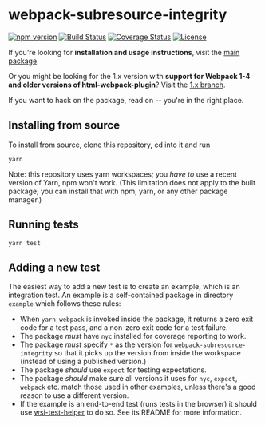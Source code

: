 # webpack-subresource-integrity

[![npm version][npm-badge]][npm-url]
[![Build Status][tests-badge]][tests-url]
[![Coverage Status][coverage-badge]][coverage-url]
[![License][license-badge]][license-url]

If you're looking for **installation and usage instructions**, visit the [main package](https://github.com/waysact/webpack-subresource-integrity/blob/main/webpack-subresource-integrity/#readme).

Or you might be looking for the 1.x version with **support for Webpack 1-4 and older versions of html-webpack-plugin**? Visit the [1.x branch](https://github.com/waysact/webpack-subresource-integrity/tree/1.x/#readme).

If you want to hack on the package, read on -- you're in the right place.

## Installing from source

To install from source, clone this repository, cd into it and run

```
yarn
```

Note: this repository uses yarn workspaces; you _have to_ use a recent
version of Yarn, npm won't work. (This limitation does not apply to
the built package; you can install that with npm, yarn, or any other
package manager.)

## Running tests

```
yarn test
```

## Adding a new test

The easiest way to add a new test is to create an example, which is an
integration test. An example is a self-contained package in directory
`example` which follows these rules:

- When `yarn webpack` is invoked inside the package, it returns a zero
  exit code for a test pass, and a non-zero exit code for a test
  failure.
- The package _must_ have `nyc` installed for coverage reporting to
  work.
- The package _must_ specify `*` as the version for
  `webpack-subresource-integrity` so that it picks up the version from
  inside the workspace (instead of using a published version.)
- The package _should_ use `expect` for testing expectations.
- The package _should_ make sure all versions it uses for `nyc`,
  `expect`, `webpack` etc. match those used in other examples, unless
  there's a good reason to use a different version.
- If the example is an end-to-end test (runs tests in the browser) it
  should use
  [wsi-test-helper](https://github.com/waysact/webpack-subresource-integrity/blob/main/wsi-test-helper/)
  to do so. See its README for more information.

[npm-badge]: https://img.shields.io/npm/v/webpack-subresource-integrity/next.svg
[npm-url]: https://www.npmjs.com/package/webpack-subresource-integrity
[tests-badge]: https://github.com/waysact/webpack-subresource-integrity/actions/workflows/test.yml/badge.svg?branch=main
[tests-url]: https://github.com/waysact/webpack-subresource-integrity/actions
[coverage-badge]: https://coveralls.io/repos/github/waysact/webpack-subresource-integrity/badge.svg?branch=main
[coverage-url]: https://coveralls.io/github/waysact/webpack-subresource-integrity?branch=main
[license-badge]: https://img.shields.io/badge/license-MIT-blue.svg
[license-url]: https://raw.githubusercontent.com/waysact/webpack-subresource-integrity/main/LICENSE
